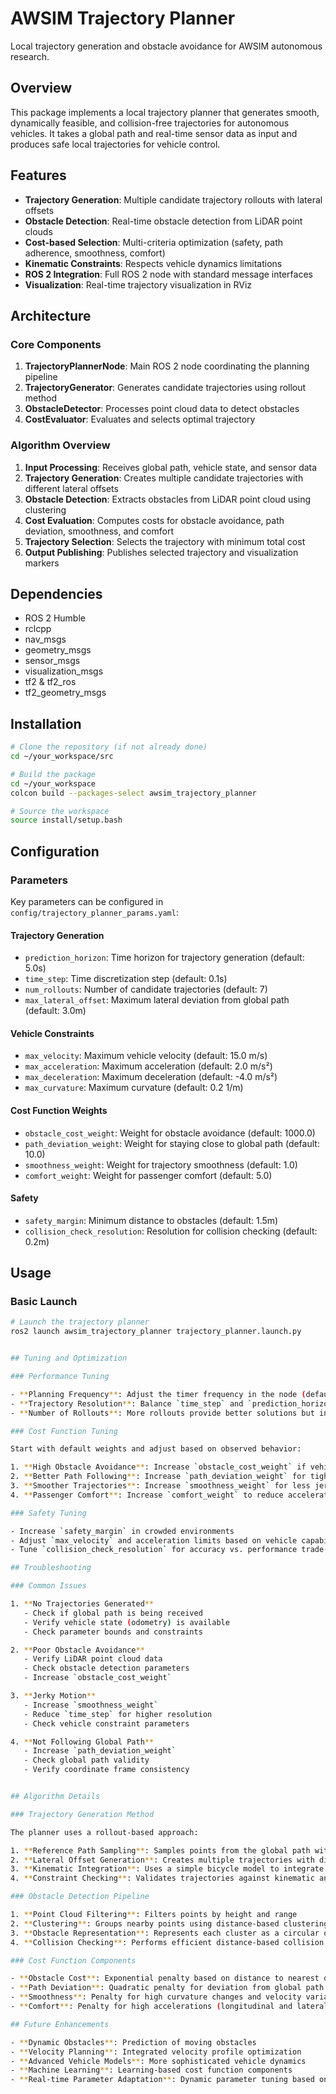 # AWSIM Trajectory Planner

Local trajectory generation and obstacle avoidance for AWSIM autonomous research.

## Overview

This package implements a local trajectory planner that generates smooth, dynamically feasible, and collision-free trajectories for autonomous vehicles. It takes a global path and real-time sensor data as input and produces safe local trajectories for vehicle control.

## Features

- **Trajectory Generation**: Multiple candidate trajectory rollouts with lateral offsets
- **Obstacle Detection**: Real-time obstacle detection from LiDAR point clouds  
- **Cost-based Selection**: Multi-criteria optimization (safety, path adherence, smoothness, comfort)
- **Kinematic Constraints**: Respects vehicle dynamics limitations
- **ROS 2 Integration**: Full ROS 2 node with standard message interfaces
- **Visualization**: Real-time trajectory visualization in RViz

## Architecture

### Core Components

1. **TrajectoryPlannerNode**: Main ROS 2 node coordinating the planning pipeline
2. **TrajectoryGenerator**: Generates candidate trajectories using rollout method
3. **ObstacleDetector**: Processes point cloud data to detect obstacles
4. **CostEvaluator**: Evaluates and selects optimal trajectory

### Algorithm Overview

1. **Input Processing**: Receives global path, vehicle state, and sensor data
2. **Trajectory Generation**: Creates multiple candidate trajectories with different lateral offsets
3. **Obstacle Detection**: Extracts obstacles from LiDAR point cloud using clustering
4. **Cost Evaluation**: Computes costs for obstacle avoidance, path deviation, smoothness, and comfort
5. **Trajectory Selection**: Selects the trajectory with minimum total cost
6. **Output Publishing**: Publishes selected trajectory and visualization markers

## Dependencies

- ROS 2 Humble
- rclcpp
- nav_msgs
- geometry_msgs
- sensor_msgs
- visualization_msgs
- tf2 & tf2_ros
- tf2_geometry_msgs

## Installation

```bash
# Clone the repository (if not already done)
cd ~/your_workspace/src

# Build the package
cd ~/your_workspace
colcon build --packages-select awsim_trajectory_planner

# Source the workspace
source install/setup.bash
```

## Configuration

### Parameters

Key parameters can be configured in `config/trajectory_planner_params.yaml`:

#### Trajectory Generation
- `prediction_horizon`: Time horizon for trajectory generation (default: 5.0s)
- `time_step`: Time discretization step (default: 0.1s)
- `num_rollouts`: Number of candidate trajectories (default: 7)
- `max_lateral_offset`: Maximum lateral deviation from global path (default: 3.0m)

#### Vehicle Constraints
- `max_velocity`: Maximum vehicle velocity (default: 15.0 m/s)
- `max_acceleration`: Maximum acceleration (default: 2.0 m/s²)
- `max_deceleration`: Maximum deceleration (default: -4.0 m/s²)
- `max_curvature`: Maximum curvature (default: 0.2 1/m)

#### Cost Function Weights
- `obstacle_cost_weight`: Weight for obstacle avoidance (default: 1000.0)
- `path_deviation_weight`: Weight for staying close to global path (default: 10.0)
- `smoothness_weight`: Weight for trajectory smoothness (default: 1.0)
- `comfort_weight`: Weight for passenger comfort (default: 5.0)

#### Safety
- `safety_margin`: Minimum distance to obstacles (default: 1.5m)
- `collision_check_resolution`: Resolution for collision checking (default: 0.2m)

## Usage

### Basic Launch

```bash
# Launch the trajectory planner
ros2 launch awsim_trajectory_planner trajectory_planner.launch.py


## Tuning and Optimization

### Performance Tuning

- **Planning Frequency**: Adjust the timer frequency in the node (default: 10 Hz)
- **Trajectory Resolution**: Balance `time_step` and `prediction_horizon` for performance vs. accuracy
- **Number of Rollouts**: More rollouts provide better solutions but increase computation time

### Cost Function Tuning

Start with default weights and adjust based on observed behavior:

1. **High Obstacle Avoidance**: Increase `obstacle_cost_weight` if vehicle gets too close to obstacles
2. **Better Path Following**: Increase `path_deviation_weight` for tighter path following
3. **Smoother Trajectories**: Increase `smoothness_weight` for less jerky motion
4. **Passenger Comfort**: Increase `comfort_weight` to reduce accelerations

### Safety Tuning

- Increase `safety_margin` in crowded environments
- Adjust `max_velocity` and acceleration limits based on vehicle capabilities
- Tune `collision_check_resolution` for accuracy vs. performance trade-off

## Troubleshooting

### Common Issues

1. **No Trajectories Generated**
   - Check if global path is being received
   - Verify vehicle state (odometry) is available
   - Check parameter bounds and constraints

2. **Poor Obstacle Avoidance**
   - Verify LiDAR point cloud data
   - Check obstacle detection parameters
   - Increase `obstacle_cost_weight`

3. **Jerky Motion**
   - Increase `smoothness_weight`
   - Reduce `time_step` for higher resolution
   - Check vehicle constraint parameters

4. **Not Following Global Path**
   - Increase `path_deviation_weight`
   - Check global path validity
   - Verify coordinate frame consistency


## Algorithm Details

### Trajectory Generation Method

The planner uses a rollout-based approach:

1. **Reference Path Sampling**: Samples points from the global path within the prediction horizon
2. **Lateral Offset Generation**: Creates multiple trajectories with different lateral offsets
3. **Kinematic Integration**: Uses a simple bicycle model to integrate forward in time
4. **Constraint Checking**: Validates trajectories against kinematic and dynamic constraints

### Obstacle Detection Pipeline

1. **Point Cloud Filtering**: Filters points by height and range
2. **Clustering**: Groups nearby points using distance-based clustering
3. **Obstacle Representation**: Represents each cluster as a circular obstacle
4. **Collision Checking**: Performs efficient distance-based collision detection

### Cost Function Components

- **Obstacle Cost**: Exponential penalty based on distance to nearest obstacle
- **Path Deviation**: Quadratic penalty for deviation from global path
- **Smoothness**: Penalty for high curvature changes and velocity variations
- **Comfort**: Penalty for high accelerations (longitudinal and lateral)

## Future Enhancements

- **Dynamic Obstacles**: Prediction of moving obstacles
- **Velocity Planning**: Integrated velocity profile optimization
- **Advanced Vehicle Models**: More sophisticated vehicle dynamics
- **Machine Learning**: Learning-based cost function components
- **Real-time Parameter Adaptation**: Dynamic parameter tuning based on conditions

